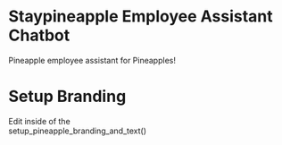 # Staypineapple Employee Assistant Chatbot
Pineapple employee assistant for Pineapples!

# Setup Branding
Edit inside of the <br/>
  setup_pineapple_branding_and_text()

